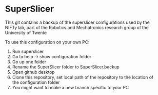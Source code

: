 # SuperSlicer
This git contains a backup of the superslicer configurations used by the NIFTy lab, part of the Robotics and Mechatronics research group of the University of Twente

To use this configuration on your own PC:
1. Run superslicer
1. Go to help -> show configuration folder
1. Go up one folder
1. Rename the SuperSlicer folder to SuperSlicer.backup
1. Open github desktop
1. Clone this repository, set local path of the repository to the location of the configuration folder
1. You might want to make a new branch specific to your PC